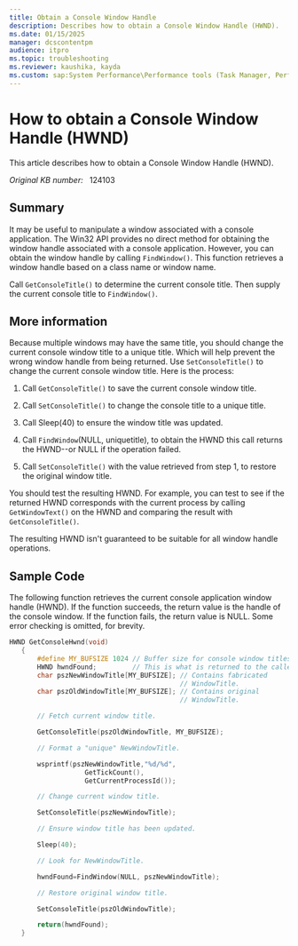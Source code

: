 ```yaml
---
title: Obtain a Console Window Handle
description: Describes how to obtain a Console Window Handle (HWND).
ms.date: 01/15/2025
manager: dcscontentpm
audience: itpro
ms.topic: troubleshooting
ms.reviewer: kaushika, kayda
ms.custom: sap:System Performance\Performance tools (Task Manager, Perfmon, WSRM, and WPA), csstroubleshoot
---
```

# How to obtain a Console Window Handle (HWND)

This article describes how to obtain a Console Window Handle (HWND).

_Original KB number:_ &nbsp; 124103

## Summary

It may be useful to manipulate a window associated with a console application. The Win32 API provides no direct method for obtaining the window handle associated with a console application. However, you can obtain the window handle by calling `FindWindow()`. This function retrieves a window handle based on a class name or window name.

Call `GetConsoleTitle()` to determine the current console title. Then supply the current console title to `FindWindow()`.

## More information

Because multiple windows may have the same title, you should change the current console window title to a unique title. Which will help prevent the wrong window handle from being returned. Use `SetConsoleTitle()` to change the current console window title. Here is the process:

1. Call `GetConsoleTitle()` to save the current console window title.

2. Call `SetConsoleTitle()` to change the console title to a unique title.

3. Call Sleep(40) to ensure the window title was updated.

4. Call `FindWindow`(NULL, uniquetitle), to obtain the HWND this call returns the HWND--or NULL if the operation failed.

5. Call `SetConsoleTitle()` with the value retrieved from step 1, to restore the original window title.

You should test the resulting HWND. For example, you can test to see if the returned HWND corresponds with the current process by calling `GetWindowText()` on the HWND and comparing the result with `GetConsoleTitle()`.

The resulting HWND isn't guaranteed to be suitable for all window handle operations.

## Sample Code

The following function retrieves the current console application window handle (HWND). If the function succeeds, the return value is the handle of the console window. If the function fails, the return value is NULL. Some error checking is omitted, for brevity.

```c++
HWND GetConsoleHwnd(void)
   {
       #define MY_BUFSIZE 1024 // Buffer size for console window titles.
       HWND hwndFound;         // This is what is returned to the caller.
       char pszNewWindowTitle[MY_BUFSIZE]; // Contains fabricated
                                           // WindowTitle.
       char pszOldWindowTitle[MY_BUFSIZE]; // Contains original
                                           // WindowTitle.

       // Fetch current window title.

       GetConsoleTitle(pszOldWindowTitle, MY_BUFSIZE);

       // Format a "unique" NewWindowTitle.

       wsprintf(pszNewWindowTitle,"%d/%d",
                   GetTickCount(),
                   GetCurrentProcessId());

       // Change current window title.

       SetConsoleTitle(pszNewWindowTitle);

       // Ensure window title has been updated.

       Sleep(40);

       // Look for NewWindowTitle.

       hwndFound=FindWindow(NULL, pszNewWindowTitle);

       // Restore original window title.

       SetConsoleTitle(pszOldWindowTitle);

       return(hwndFound);
   }
```
